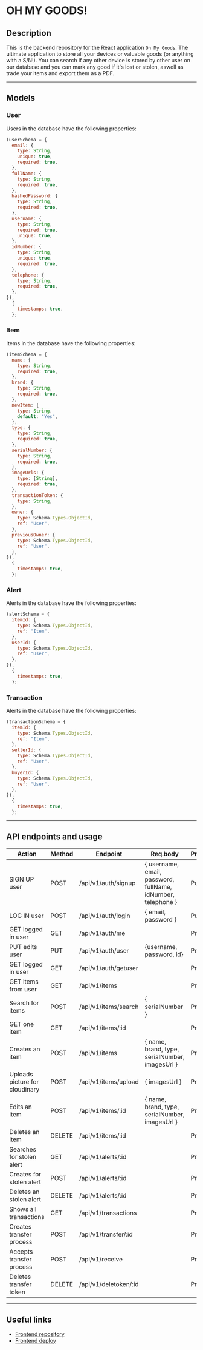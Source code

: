 # OH MY GOODS!

## Description

This is the backend repository for the React application `Oh My Goods`. The ultimate application to store all your devices or valuable goods (or anything with a S/N!). You can search if any other device is stored by other user on our database and you can mark any good if it's lost or stolen, aswell as trade your items and export them as a PDF.

---

## Models

### User

Users in the database have the following properties:

```js
(userSchema = {
  email: {
    type: String,
    unique: true,
    required: true,
  },
  fullName: {
    type: String,
    required: true,
  },
  hashedPassword: {
    type: String,
    required: true,
  },
  username: {
    type: String,
    required: true,
    unique: true,
  },
  idNumber: {
    type: String,
    unique: true,
    required: true,
  },
  telephone: {
    type: String,
    required: true,
  },
}),
  {
    timestamps: true,
  };
```

### Item

Items in the database have the following properties:

```js
(itemSchema = {
  name: {
    type: String,
    required: true,
  },
  brand: {
    type: String,
    required: true,
  },
  newItem: {
    type: String,
    default: "Yes",
  },
  type: {
    type: String,
    required: true,
  },
  serialNumber: {
    type: String,
    required: true,
  },
  imageUrls: {
    type: [String],
    required: true,
  },
  transactionToken: {
    type: String,
  },
  owner: {
    type: Schema.Types.ObjectId,
    ref: "User",
  },
  previousOwner: {
    type: Schema.Types.ObjectId,
    ref: "User",
  },
}),
  {
    timestamps: true,
  };
```

### Alert

Alerts in the database have the following properties:

```js
(alertSchema = {
  itemId: {
    type: Schema.Types.ObjectId,
    ref: "Item",
  },
  userId: {
    type: Schema.Types.ObjectId,
    ref: "User",
  },
}),
  {
    timestamps: true,
  };
```

### Transaction

Alerts in the database have the following properties:

```js
(transactionSchema = {
  itemId: {
    type: Schema.Types.ObjectId,
    ref: "Item",
  },
  sellerId: {
    type: Schema.Types.ObjectId,
    ref: "User",
  },
  buyerId: {
    type: Schema.Types.ObjectId,
    ref: "User",
  },
}),
  {
    timestamps: true,
  };
```

---

## API endpoints and usage

| Action                         | Method | Endpoint              | Req.body                                                     | Private/Public |
| ------------------------------ | ------ | --------------------- | ------------------------------------------------------------ | -------------- |
| SIGN UP user                   | POST   | /api/v1/auth/signup   | { username, email, password, fullName, idNumber, telephone } | Public         |
| LOG IN user                    | POST   | /api/v1/auth/login    | { email, password }                                          | Public         |
| GET logged in user             | GET    | /api/v1/auth/me       |                                                              | Private        |
| PUT edits user                 | PUT    | /api/v1/auth/user     | {username, password, id}                                     | Private        |
| GET logged in user             | GET    | /api/v1/auth/getuser  |                                                              | Private        |
| GET items from user            | GET    | /api/v1/items         |                                                              | Private        |
| Search for items               | POST   | /api/v1/items/search  | { serialNumber }                                             | Private        |
| GET one item                   | GET    | /api/v1/items/:id     |                                                              | Private        |
| Creates an item                | POST   | /api/v1/items         | { name, brand, type, serialNumber, imagesUrl }               | Private        |
| Uploads picture for cloudinary | POST   | /api/v1/items/upload  | { imagesUrl }                                                | Private        |
| Edits an item                  | POST   | /api/v1/items/:id     | { name, brand, type, serialNumber, imagesUrl }               | Private        |
| Deletes an item                | DELETE | /api/v1/items/:id     |                                                              | Private        |
| Searches for stolen alert      | GET    | /api/v1/alerts/:id    |                                                              | Private        |
| Creates for stolen alert       | POST   | /api/v1/alerts/:id    |                                                              | Private        |
| Deletes an stolen alert        | DELETE | /api/v1/alerts/:id    |                                                              | Private        |
| Shows all transactions         | GET    | /api/v1/transactions  |                                                              | Private        |
| Creates transfer process       | POST   | /api/v1/transfer/:id  |                                                              | Private        |
| Accepts transfer process       | POST   | /api/v1/receive       |                                                              | Private        |
| Deletes transfer token         | DELETE | /api/v1/deletoken/:id |                                                              | Private        |

---

## Useful links

- [Frontend repository](https://github.com/cristianalarcon23/OMG-FE)
- [Frontend deploy](https://www.ohmygoods.es)
